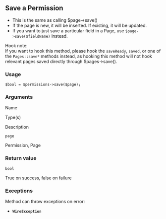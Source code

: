 Save a Permission
-----------------

*   This is the same as calling $page->save()
*   If the page is new, it will be inserted. If existing, it will be updated.
*   If you want to just save a particular field in a Page, use `$page->save($fieldName)` instead.

Hook note:  
If you want to hook this method, please hook the `saveReady`, `saved`, or one of the `Pages::save*` methods instead, as hooking this method will not hook relevant pages saved directly through $pages->save().

### Usage

    $bool = $permissions->save($page);

### Arguments

Name

Type(s)

Description

`page`

Permission, Page

### Return value

`bool`

True on success, false on failure

### Exceptions

Method can throw exceptions on error:

*   **`WireException`**
    

